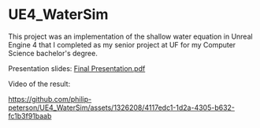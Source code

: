# UE4_WaterSim

This project was an implementation of the shallow water equation in Unreal Engine 4 that I completed as my senior project at UF
for my Computer Science bachelor's degree.

Presentation slides: [Final Presentation.pdf](https://github.com/philip-peterson/UE4_WaterSim/files/12505494/Final.Presentation.pdf)

Video of the result: 

https://github.com/philip-peterson/UE4_WaterSim/assets/1326208/4117edc1-1d2a-4305-b632-fc1b3f91baab
